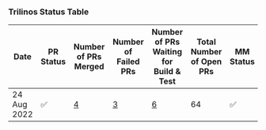 ### Trilinos Status Table 



| Date         |  PR Status         |   Number of PRs Merged            |  Number of Failed PRs             |  Number of PRs Waiting for Build & Test  | Total Number of Open PRs  | MM Status           |  Number of Successful Master Merges | Jira Ticket #  |
|--------------| ------------------ |  ----------------------           | ---------------------             | ---------------------------------------- | ------------------------- | ------------------  | ----------------------------------- | -------------- |
|24 Aug 2022   | :white_check_mark: | [4](https://tinyurl.com/2kd9ygc7) | [3](https://tinyurl.com/2kd9ygc7) | [6](https://tinyurl.com/2kd9ygc7)        |           64              |  :white_check_mark: |   [0](https://tinyurl.com/2kd9ygc7) | [TrilFrame-423](https://tinyurl.com/2kd9ygc7) 

